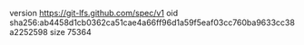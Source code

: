version https://git-lfs.github.com/spec/v1
oid sha256:ab4458d1cb0362ca51cae4a66ff96d1a59f5eaf03cc760ba9633cc38a2252598
size 75364
